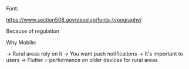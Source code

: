 
Font:

https://www.section508.gov/develop/fonts-typography/

Because of regulation



Why Mobile:

-> Rural areas rely on it
-> You want push notifications
-> It's important to users
-> Flutter = performance on older devices for rural areas